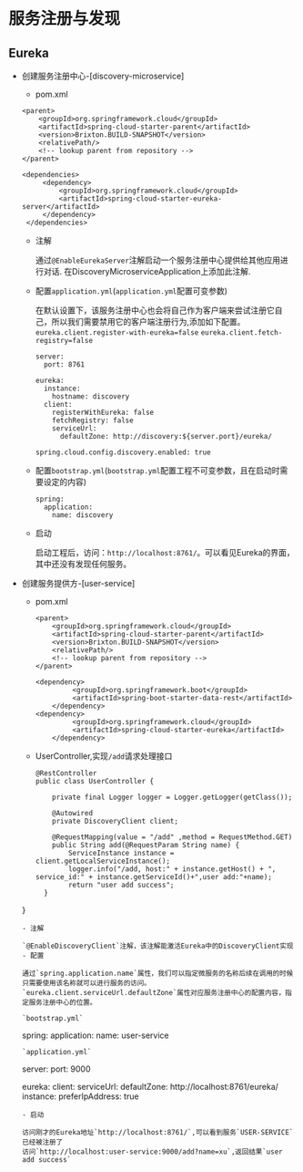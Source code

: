 # 服务注册与发现
## Eureka
- 创建服务注册中心-[discovery-microservice]
  - pom.xml

   ```
   <parent>
       <groupId>org.springframework.cloud</groupId>
       <artifactId>spring-cloud-starter-parent</artifactId>
       <version>Brixton.BUILD-SNAPSHOT</version>
       <relativePath/>
       <!-- lookup parent from repository -->
   </parent>

   <dependencies>
 		<dependency>
 			<groupId>org.springframework.cloud</groupId>
 			<artifactId>spring-cloud-starter-eureka-server</artifactId>
 		</dependency>
 	</dependencies>

   ```
  - 注解

    通过`@EnableEurekaServer`注解启动一个服务注册中心提供给其他应用进行对话.
    在DiscoveryMicroserviceApplication上添加此注解.
  - 配置`application.yml`(`application.yml`配置可变参数)

    在默认设置下，该服务注册中心也会将自己作为客户端来尝试注册它自己，所以我们需要禁用它的客户端注册行为,添加如下配置。
    `eureka.client.register-with-eureka=false`
    `eureka.client.fetch-registry=false`
    ```
    server:
      port: 8761

    eureka:
      instance:
        hostname: discovery
      client:
        registerWithEureka: false
        fetchRegistry: false
        serviceUrl:
          defaultZone: http://discovery:${server.port}/eureka/

    spring.cloud.config.discovery.enabled: true    
    ```
  - 配置`bootstrap.yml`(`bootstrap.yml`配置工程不可变参数，且在启动时需要设定的内容)
    ```
    spring:
      application:
        name: discovery    
    ```
  - 启动

    启动工程后，访问：`http://localhost:8761/`。可以看见Eureka的界面，其中还没有发现任何服务。
- 创建服务提供方-[user-service]
  - pom.xml
    ```
    <parent>
        <groupId>org.springframework.cloud</groupId>
        <artifactId>spring-cloud-starter-parent</artifactId>
        <version>Brixton.BUILD-SNAPSHOT</version>
        <relativePath/>
        <!-- lookup parent from repository -->
    </parent>

    <dependency>
			 <groupId>org.springframework.boot</groupId>
			 <artifactId>spring-boot-starter-data-rest</artifactId>
		</dependency>
    <dependency>
			 <groupId>org.springframework.cloud</groupId>
			 <artifactId>spring-cloud-starter-eureka</artifactId>
		</dependency>          
    ```
  - UserController,实现`/add`请求处理接口
    ```
    @RestController
    public class UserController {

        private final Logger logger = Logger.getLogger(getClass());

        @Autowired
        private DiscoveryClient client;

        @RequestMapping(value = "/add" ,method = RequestMethod.GET)
        public String add(@RequestParam String name) {
            ServiceInstance instance = client.getLocalServiceInstance();
            logger.info("/add, host:" + instance.getHost() + ", service_id:" + instance.getServiceId()+",user add:"+name);
            return "user add success";
      }
  }

    ```
  - 注解

    `@EnableDiscoveryClient`注解，该注解能激活Eureka中的DiscoveryClient实现
  - 配置

    通过`spring.application.name`属性，我们可以指定微服务的名称后续在调用的时候只需要使用该名称就可以进行服务的访问。
    `eureka.client.serviceUrl.defaultZone`属性对应服务注册中心的配置内容，指定服务注册中心的位置。

    `bootstrap.yml`
    ```
    spring:
      application:
        name: user-service
    ```
    `application.yml`
    ```
    server:
      port: 9000

    eureka:
      client:
        serviceUrl:
          defaultZone: http://localhost:8761/eureka/
      instance:
        preferIpAddress: true    
    ```
  - 启动

    访问刚才的Eureka地址`http://localhost:8761/`,可以看到服务`USER-SERVICE`已经被注册了
    访问`http://localhost:user-service:9000/add?name=xu`,返回结果`user add success`
